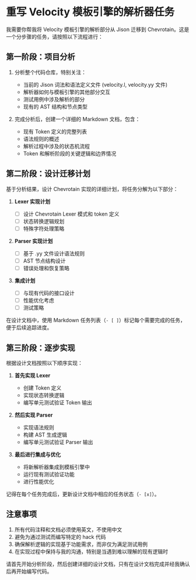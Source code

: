 # 重写 Velocity 模板引擎的解析器任务

我需要你帮我将 Velocity 模板引擎的解析部分从 Jison 迁移到 Chevrotain。这是一个分步骤的任务，请按照以下流程进行：

## 第一阶段：项目分析

1. 分析整个代码仓库，特别关注：

   - 当前的 Jison 词法和语法定义文件 (velocity.l, velocity.yy 文件)
   - 解析器如何与模板引擎的其他部分交互
   - 测试用例中涉及解析的部分
   - 现有的 AST 结构和节点类型

2. 完成分析后，创建一个详细的 Markdown 文档，包含：
   - 现有 Token 定义的完整列表
   - 语法规则的概述
   - 解析过程中涉及的状态机流程
   - Token 和解析阶段的关键逻辑和边界情况

## 第二阶段：设计迁移计划

基于分析结果，设计 Chevrotain 实现的详细计划，将任务分解为以下部分：

1. **Lexer 实现计划**

   - [ ] 设计 Chevrotain Lexer 模式和 token 定义
   - [ ] 状态转换逻辑规划
   - [ ] 特殊字符处理策略

2. **Parser 实现计划**

   - [ ] 基于 .yy 文件设计语法规则
   - [ ] AST 节点结构设计
   - [ ] 错误处理和恢复策略

3. **集成计划**
   - [ ] 与现有代码的接口设计
   - [ ] 性能优化考虑
   - [ ] 测试策略

在设计文档中，使用 Markdown 任务列表（`- [ ]`）标记每个需要完成的任务，便于后续追踪进度。

## 第三阶段：逐步实现

根据设计文档按照以下顺序实现：

1. **首先实现 Lexer**

   - 创建 Token 定义
   - 实现状态转换逻辑
   - 编写单元测试验证 Token 输出

2. **然后实现 Parser**

   - 实现语法规则
   - 构建 AST 生成逻辑
   - 编写单元测试验证 Parser 输出

3. **最后进行集成与优化**
   - 将新解析器集成到模板引擎中
   - 运行现有测试验证功能
   - 进行性能优化

记得在每个任务完成后，更新设计文档中相应的任务状态（`- [x]`）。

## 注意事项

1. 所有代码注释和文档必须使用英文，不使用中文
2. 避免为通过测试而编写特定的 hack 代码
3. 确保解析逻辑的实现基于功能需求，而非仅为满足测试用例
4. 在实现过程中保持与我的沟通，特别是当遇到难以理解的现有逻辑时

请首先开始分析阶段，然后创建详细的设计文档，只有在设计文档完成并经我确认后再开始编写代码。
